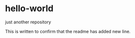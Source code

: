 # hello-world
just another repository

This is written to confirm that the readme has added new line.
